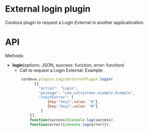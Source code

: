# External login plugin 

Cordova plugin to request a Login External in another applicatication.

# API
Methods:

* **login**(options: JSON, success: function, error: function)
    * Call to request a Login External. Example: 
    ```javascript
        cordova.plugins.LoginExternalPlugin.login(
              [{
                "action": "Login",
                "package": "com.outsystems.example.Example",
                "inputExtras": [
                    {key:"key1",value: "A"},
                    {key:"key2",value: "B"}
                 ]
            }],
            function(success){console.log(success),
            function(error){console.log(error)});
    ```
    
